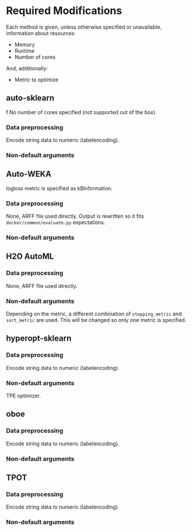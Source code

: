 # Required Modifications

Each method is given, unless otherwise specified or unavailable, information about resources:
* Memory
* Runtime
* Number of cores

And, additionally:
* Metric to optimize

## auto-sklearn
**!** No number of cores specified (not supported out of the box).

### Data preprocessing
Encode string data to numeric (labelencoding).

### Non-default arguments

## Auto-WEKA
logloss metric is specified as kBInformation.

### Data preprocessing
None, ARFF file used directly.
Output is rewritten so it fits `docker/common/evaluate.py` expectations.

### Non-default arguments

## H2O AutoML

### Data preprocessing
None, ARFF file used directly.

### Non-default arguments
Depending on the metric, a different combination of `stopping_metric` and `sort_metric` are used.
This will be changed so only one metric is specified.

## hyperopt-sklearn

### Data preprocessing
Encode string data to numeric (labelencoding).

### Non-default arguments
TPE optimizer.

## oboe

### Data preprocessing
Encode string data to numeric (labelencoding).

### Non-default arguments

## TPOT

### Data preprocessing
Encode string data to numeric (labelencoding).

### Non-default arguments

